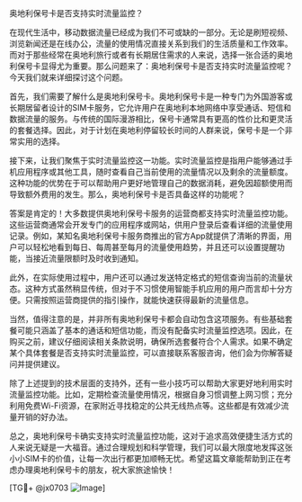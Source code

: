 奥地利保号卡是否支持实时流量监控？

在现代生活中，移动数据流量已经成为我们不可或缺的一部分。无论是刷短视频、浏览新闻还是在线办公，流量的使用情况直接关系到我们的生活质量和工作效率。而对于那些经常在奥地利旅行或者有长期居住需求的人来说，选择一张合适的奥地利保号卡显得尤为重要。那么问题来了：奥地利保号卡是否支持实时流量监控呢？今天我们就来详细探讨这个问题。

首先，我们需要了解什么是奥地利保号卡。奥地利保号卡是一种专门为外国游客或长期居留者设计的SIM卡服务，它允许用户在奥地利本地网络中享受通话、短信和数据流量的服务。与传统的国际漫游相比，保号卡通常具有更高的性价比和更灵活的套餐选择。因此，对于计划在奥地利停留较长时间的人群来说，保号卡是一个非常实用的选择。

接下来，让我们聚焦于实时流量监控这一功能。实时流量监控是指用户能够通过手机应用程序或其他工具，随时查看自己当前使用的流量情况以及剩余的流量额度。这种功能的优势在于可以帮助用户更好地管理自己的数据消耗，避免因超额使用而导致额外费用的发生。那么，奥地利保号卡是否具备这样的功能呢？

答案是肯定的！大多数提供奥地利保号卡服务的运营商都支持实时流量监控功能。这些运营商通常会开发专门的应用程序或网站，供用户登录后查看详细的流量使用记录。例如，某知名奥地利保号卡服务商推出的官方App就提供了清晰的界面，用户可以轻松地看到每日、每周甚至每月的流量使用趋势，并且还可以设置提醒功能，当接近流量限额时及时收到通知。

此外，在实际使用过程中，用户还可以通过发送特定格式的短信查询当前的流量状态。这种方式虽然稍显传统，但对于不习惯使用智能手机应用的用户而言却十分方便。只需按照运营商提供的指引操作，就能快速获得最新的流量信息。

当然，值得注意的是，并非所有奥地利保号卡都会自动包含这项服务。有些基础套餐可能只涵盖了基本的通话和短信功能，而没有配备实时流量监控选项。因此，在购买之前，建议仔细阅读相关条款说明，确保所选套餐符合个人需求。如果不确定某个具体套餐是否支持实时流量监控，可以直接联系客服咨询，他们会为你解答疑问并提供建议。

除了上述提到的技术层面的支持外，还有一些小技巧可以帮助大家更好地利用实时流量监控功能。比如，定期检查流量使用情况，根据自身习惯调整上网习惯；充分利用免费Wi-Fi资源，在家附近寻找稳定的公共无线热点等。这些都是有效减少流量开销的好办法。

总之，奥地利保号卡确实支持实时流量监控功能，这对于追求高效便捷生活方式的人来说无疑是一大福音。通过合理规划和科学管理，我们可以最大限度地发挥这张小小SIM卡的价值，让每一次出行都更加顺畅无忧。希望这篇文章能帮助到正在考虑办理奥地利保号卡的朋友，祝大家旅途愉快！

[TG💪+ @jx0703 ![Image](https://github.com/user-attachments/assets/dbca1d08-cadb-493c-b0ec-ad6f7a83f270)]